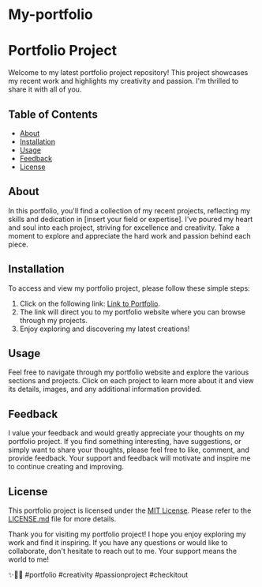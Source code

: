 # My-portfolio
# Portfolio Project

Welcome to my latest portfolio project repository! This project showcases my recent work and highlights my creativity and passion. I'm thrilled to share it with all of you. 

## Table of Contents

- [About](#about)
- [Installation](#installation)
- [Usage](#usage)
- [Feedback](#feedback)
- [License](#license)

## About

In this portfolio, you'll find a collection of my recent projects, reflecting my skills and dedication in [insert your field or expertise]. I've poured my heart and soul into each project, striving for excellence and creativity. Take a moment to explore and appreciate the hard work and passion behind each piece.

## Installation

To access and view my portfolio project, please follow these simple steps:

1. Click on the following link: [Link to Portfolio](https://github.com/JosephJtech/My-portfolio.git).
2. The link will direct you to my portfolio website where you can browse through my projects.
3. Enjoy exploring and discovering my latest creations!

## Usage

Feel free to navigate through my portfolio website and explore the various sections and projects. Click on each project to learn more about it and view its details, images, and any additional information provided. 

## Feedback

I value your feedback and would greatly appreciate your thoughts on my portfolio project. If you find something interesting, have suggestions, or simply want to share your thoughts, please feel free to like, comment, and provide feedback. Your support and feedback will motivate and inspire me to continue creating and improving.

## License

This portfolio project is licensed under the [MIT License](LICENSE.md). Please refer to the [LICENSE.md](LICENSE.md) file for more details.

Thank you for visiting my portfolio project! I hope you enjoy exploring my work and find it inspiring. If you have any questions or would like to collaborate, don't hesitate to reach out to me. Your support means the world to me!

✨🎨🌟 #portfolio #creativity #passionproject #checkitout
